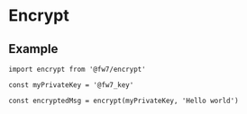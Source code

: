 # Encrypt

## Example
```
import encrypt from '@fw7/encrypt'

const myPrivateKey = '@fw7_key'

const encryptedMsg = encrypt(myPrivateKey, 'Hello world')
```
